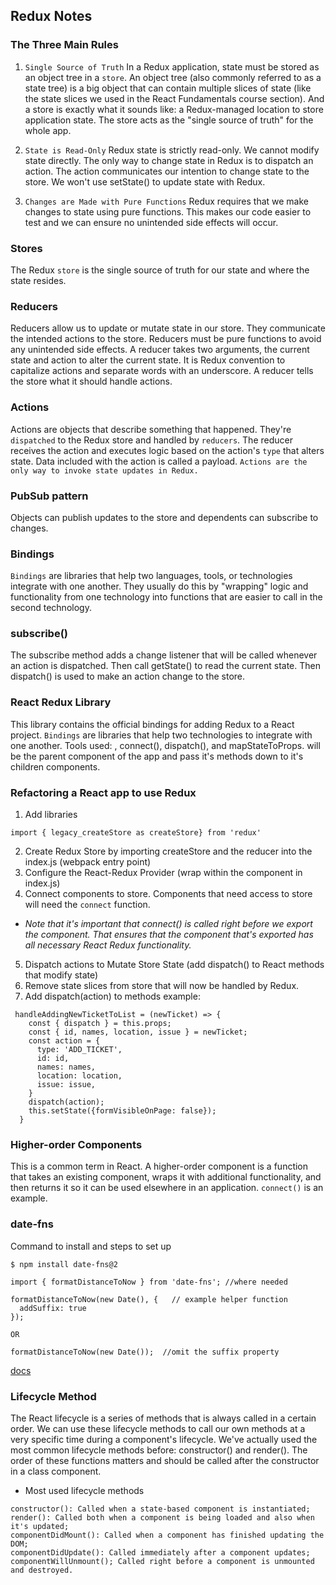 ## Redux Notes 

### The Three Main Rules

1. `Single Source of Truth`
In a Redux application, state must be stored as an object tree in a `store`. An object tree (also commonly referred to as a state tree) is a big object that can contain multiple slices of state (like the state slices we used in the React Fundamentals course section). And a store is exactly what it sounds like: a Redux-managed location to store application state. The store acts as the "single source of truth" for the whole app.

2. `State is Read-Only`
Redux state is strictly read-only. We cannot modify state directly. The only way to change state in Redux is to dispatch an action. The action communicates our intention to change state to the store. We won't use setState() to update state with Redux.

3. `Changes are Made with Pure Functions`
Redux requires that we make changes to state using pure functions. This makes our code easier to test and we can ensure no unintended side effects will occur.

### Stores
The Redux `store` is the single source of truth for our state and where the state resides.

### Reducers
Reducers allow us to update or mutate state in our store. They communicate the intended actions to the store.
Reducers must be pure functions to avoid any unintended side effects.
A reducer takes two arguments, the current state and action to alter the current state. It is Redux convention to capitalize actions and separate words with an underscore.
A reducer tells the store what it should handle actions.

### Actions 
Actions are objects that describe something that happened. They're `dispatched` to the Redux store and handled by `reducers`. The reducer receives the action and executes logic based on the action's `type` that alters state. Data included with the action is called a payload. `Actions are the only way to invoke state updates in Redux.`

### PubSub pattern
Objects can publish updates to the store and dependents can subscribe to changes.

### Bindings
`Bindings` are libraries that help two languages, tools, or technologies integrate with one another. They usually do this by "wrapping" logic and functionality from one technology into functions that are easier to call in the second technology.


### subscribe()
The subscribe method adds a change listener that will be called whenever an action is dispatched. Then call getState() to read the current state. Then dispatch() is used to make an action change to the store.

### React Redux Library
This library contains the official bindings for adding Redux to a React project.
`Bindings` are libraries that help two technologies to integrate with one another. Tools used: <Provider>, connect(), dispatch(), and mapStateToProps.
<Provider> will be the parent component of the app and pass it's methods down to it's children components.

### Refactoring a React app to use Redux
1. Add libraries
```JS
import { legacy_createStore as createStore} from 'redux'
```
2. Create Redux Store by importing createStore and the reducer into the index.js (webpack entry point)
3. Configure the React-Redux Provider (wrap <App /> within the <Provider> component in index.js)
4. Connect components to store. Components that need access to store will need the `connect` function.
* _Note that it's important that connect() is called right before we export the component. That ensures that the component that's exported has all necessary React Redux functionality._
5. Dispatch actions to Mutate Store State (add dispatch() to React methods that modify state)
6.  Remove state slices from store that will now be handled by Redux.
7.  Add dispatch(action) to methods 
example:
```JS
 handleAddingNewTicketToList = (newTicket) => {
    const { dispatch } = this.props;
    const { id, names, location, issue } = newTicket;
    const action = {
      type: 'ADD_TICKET',
      id: id,
      names: names,
      location: location,
      issue: issue,
    }
    dispatch(action);
    this.setState({formVisibleOnPage: false});
  }
```

### Higher-order Components
This is a common term in React. A higher-order component is a function that takes an existing component, wraps it with additional functionality, and then returns it so it can be used elsewhere in an application. `connect()` is an example.



### date-fns
Command to install and steps to set up 
```
$ npm install date-fns@2

import { formatDistanceToNow } from 'date-fns'; //where needed

formatDistanceToNow(new Date(), {   // example helper function
  addSuffix: true
});

OR

formatDistanceToNow(new Date());  //omit the suffix property
```

[docs](https://date-fns.org/docs/Getting-Started)


### Lifecycle Method
The React lifecycle is a series of methods that is always called in a certain order. We can use these lifecycle methods to call our own methods at a very specific time during a component's lifecycle. We've actually used the most common lifecycle methods before: constructor() and render(). The order of these functions matters and should be called after the constructor in a class component.
* Most used lifecycle methods
```
constructor(): Called when a state-based component is instantiated;
render(): Called both when a component is being loaded and also when it's updated;
componentDidMount(): Called when a component has finished updating the DOM;
componentDidUpdate(): Called immediately after a component updates;
componentWillUnmount(); Called right before a component is unmounted and destroyed.
```



















